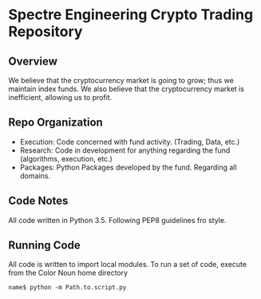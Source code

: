 # Spectre Engineering Crypto Trading Repository

## Overview
We believe that the cryptocurrency market is going to grow; thus we maintain index funds. 
We also believe that the cryptocurrency market is inefficient, allowing us to profit.


## Repo Organization

* Execution: Code concerned with fund activity. (Trading, Data, etc.)
* Research: Code in development for anything regarding the fund (algorithms, execution, etc.)
* Packages: Python Packages developed by the fund. Regarding all domains.

## Code Notes

All code written in Python 3.5. Following PEP8 guidelines fro style.

## Running Code

All code is written to import local modules. To run a set of code, execute from the Color Noun home directory

```
name$ python -m Path.to.script.py
```